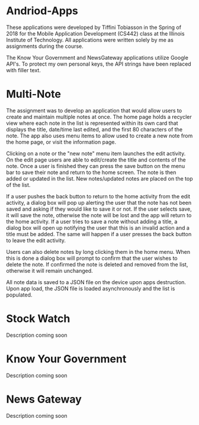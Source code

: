 # Andriod-Apps

These applications were developed by Tiffini Tobiasson in the Spring of 2018 for the Mobile Application Development (CS442) class at the Illinois Institute of Technology. All applications were written solely by me as assignments during the course. 

The Know Your Government and NewsGateway applications utilize Google API's. To protect my own personal keys, the API strings have been replaced with filler text. 

# Multi-Note
The assignment was to develop an application that would allow users to create and maintain multiple notes at once. The home page holds a recycler view where each note in the list is represented within its own card that displays the title, date/time last edited, and the first 80 characters of the note. The app also uses menu items to allow used to create a new note from the home page, or visit the information page. 

Clicking on a note or the "new note" menu item launches the edit activity. On the edit page users are able to edit/create the title and contents of the note. Once a user is finished they can press the save button on the menu bar to save their note and return to the home screen. The note is then added or updated in the list. New notes/updated notes are placed on the top of the list. 

If a user pushes the back button to return to the home activity from the edit activity, a dialog box will pop up alerting the user that the note has not been saved and asking if they would like to save it or not. If the user selects save, it will save the note, otherwise the note will be lost and the app will return to the home activity. If a user tries to save a note without adding a title, a dialog box will open up notifying the user that this is an invalid action and a title must be added. The same will happen if a user presses the back button to leave the edit activity. 

Users can also delete notes by long clicking them in the home menu. When this is done a dialog box will prompt to confirm that the user wishes to delete the note. If confirmed the note is deleted and removed from the list, otherwise it will remain unchanged. 

All note data is saved to a JSON file on the device upon apps destruction. Upon app load, the JSON file is loaded asynchronously and the list is populated. 

# Stock Watch
Description coming soon

# Know Your Government
Description coming soon

# News Gateway
Description coming soon

